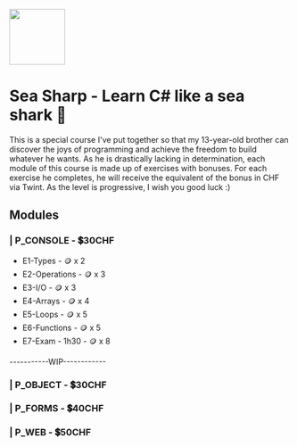 <img src="https://github.com/user-attachments/assets/3ffe573e-7876-468b-8de7-9711f094c217" width="100px"></img>
# Sea Sharp - Learn C# like a sea shark 🦈

This is a special course I've put together so that my 13-year-old brother can discover the joys of programming and achieve the freedom to build whatever he wants. As he is drastically lacking in determination, each module of this course is made up of exercises with bonuses. For each exercise he completes, he will receive the equivalent of the bonus in CHF via Twint. As the level is progressive, I wish you good luck :)

## Modules
### | P_CONSOLE - 💲30CHF
- E1-Types - 🪙 x 2
- E2-Operations - 🪙 x 3
- E3-I/O - 🪙 x 3
- E4-Arrays - 🪙 x 4
- E5-Loops - 🪙 x 5
- E6-Functions - 🪙 x 5
- E7-Exam - 1h30 - 🪙 x 8

-----------WIP------------
### | P_OBJECT - 💲30CHF
### | P_FORMS - 💲40CHF
### | P_WEB - 💲50CHF
